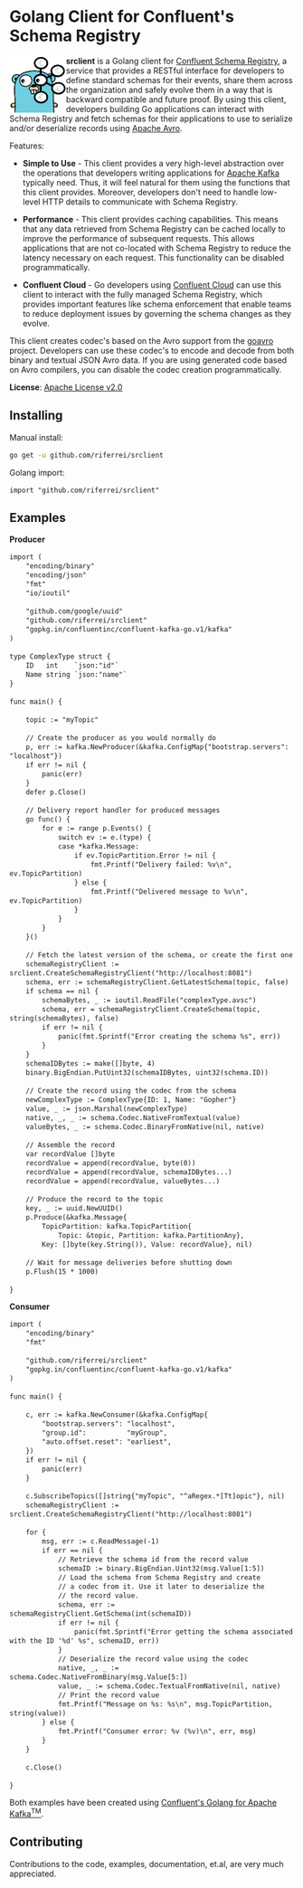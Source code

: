 Golang Client for Confluent's Schema Registry
=====================================================

<img align="left" width="100" height="100" src="images/Gopher_Confluent_Logo.png">

**srclient** is a Golang client for [Confluent Schema Registry](https://www.confluent.io/confluent-schema-registry/), a service that provides a RESTful interface for developers to define standard schemas for their events, share them across the organization and safely evolve them in a way that is backward compatible and future proof. By using this client, developers building Go applications can interact with Schema Registry and fetch schemas for their applications to use to serialize and/or deserialize records using [Apache Avro](https://avro.apache.org/).

Features:

- **Simple to Use** - This client provides a very high-level abstraction over the operations that developers writing applications for [Apache Kafka](https://kafka.apache.org/) typically need. Thus, it will feel natural for them using the functions that this client provides. Moreover, developers don't need to handle low-level HTTP details to communicate with Schema Registry.

- **Performance** - This client provides caching capabilities. This means that any data retrieved from Schema Registry can be cached locally to improve the performance of subsequent requests. This allows applications that are not co-located with Schema Registry to reduce the latency necessary on each request. This functionality can be disabled programmatically.

- **Confluent Cloud** - Go developers using [Confluent Cloud](https://www.confluent.io/confluent-cloud/) can use this client to interact with the fully managed Schema Registry, which provides important features like schema enforcement that enable teams to reduce deployment issues by governing the schema changes as they evolve.

This client creates codec's based on the Avro support from the [goavro](https://github.com/linkedin/goavro) project. Developers can use these codec's to encode and decode from both binary and textual JSON Avro data. If you are using generated code based on Avro compilers, you can disable the codec creation programmatically.

**License**: [Apache License v2.0](http://www.apache.org/licenses/LICENSE-2.0)

Installing
-------------------

Manual install:
```bash
go get -u github.com/riferrei/srclient
```

Golang import:
```golang
import "github.com/riferrei/srclient"
```

Examples
-------------------

**Producer**

```golang
import (
	"encoding/binary"
	"encoding/json"
	"fmt"
	"io/ioutil"

	"github.com/google/uuid"
	"github.com/riferrei/srclient"
	"gopkg.in/confluentinc/confluent-kafka-go.v1/kafka"
)

type ComplexType struct {
	ID   int    `json:"id"`
	Name string `json:"name"`
}

func main() {

	topic := "myTopic"

	// Create the producer as you would normally do
	p, err := kafka.NewProducer(&kafka.ConfigMap{"bootstrap.servers": "localhost"})
	if err != nil {
		panic(err)
	}
	defer p.Close()

	// Delivery report handler for produced messages
	go func() {
		for e := range p.Events() {
			switch ev := e.(type) {
			case *kafka.Message:
				if ev.TopicPartition.Error != nil {
					fmt.Printf("Delivery failed: %v\n", ev.TopicPartition)
				} else {
					fmt.Printf("Delivered message to %v\n", ev.TopicPartition)
				}
			}
		}
	}()

	// Fetch the latest version of the schema, or create the first one
	schemaRegistryClient := srclient.CreateSchemaRegistryClient("http://localhost:8081")
	schema, err := schemaRegistryClient.GetLatestSchema(topic, false)
	if schema == nil {
		schemaBytes, _ := ioutil.ReadFile("complexType.avsc")
		schema, err = schemaRegistryClient.CreateSchema(topic, string(schemaBytes), false)
		if err != nil {
			panic(fmt.Sprintf("Error creating the schema %s", err))
		}
	}
	schemaIDBytes := make([]byte, 4)
	binary.BigEndian.PutUint32(schemaIDBytes, uint32(schema.ID))

	// Create the record using the codec from the schema
	newComplexType := ComplexType{ID: 1, Name: "Gopher"}
	value, _ := json.Marshal(newComplexType)
	native, _, _ := schema.Codec.NativeFromTextual(value)
	valueBytes, _ := schema.Codec.BinaryFromNative(nil, native)

	// Assemble the record
	var recordValue []byte
	recordValue = append(recordValue, byte(0))
	recordValue = append(recordValue, schemaIDBytes...)
	recordValue = append(recordValue, valueBytes...)

	// Produce the record to the topic
	key, _ := uuid.NewUUID()
	p.Produce(&kafka.Message{
		TopicPartition: kafka.TopicPartition{
			Topic: &topic, Partition: kafka.PartitionAny},
		Key: []byte(key.String()), Value: recordValue}, nil)

	// Wait for message deliveries before shutting down
	p.Flush(15 * 1000)

}
```

**Consumer**

```golang
import (
	"encoding/binary"
	"fmt"

	"github.com/riferrei/srclient"
	"gopkg.in/confluentinc/confluent-kafka-go.v1/kafka"
)

func main() {

	c, err := kafka.NewConsumer(&kafka.ConfigMap{
		"bootstrap.servers": "localhost",
		"group.id":          "myGroup",
		"auto.offset.reset": "earliest",
	})
	if err != nil {
		panic(err)
	}

	c.SubscribeTopics([]string{"myTopic", "^aRegex.*[Tt]opic"}, nil)
	schemaRegistryClient := srclient.CreateSchemaRegistryClient("http://localhost:8081")

	for {
		msg, err := c.ReadMessage(-1)
		if err == nil {
			// Retrieve the schema id from the record value
			schemaID := binary.BigEndian.Uint32(msg.Value[1:5])
			// Load the schema from Schema Registry and create
			// a codec from it. Use it later to deserialize the
			// the record value.
			schema, err := schemaRegistryClient.GetSchema(int(schemaID))
			if err != nil {
				panic(fmt.Sprintf("Error getting the schema associated with the ID '%d' %s", schemaID, err))
			}
			// Deserialize the record value using the codec
			native, _, _ := schema.Codec.NativeFromBinary(msg.Value[5:])
			value, _ := schema.Codec.TextualFromNative(nil, native)
			// Print the record value
			fmt.Printf("Message on %s: %s\n", msg.TopicPartition, string(value))
		} else {
			fmt.Printf("Consumer error: %v (%v)\n", err, msg)
		}
	}

	c.Close()
	
}
```

Both examples have been created using [Confluent's Golang for Apache Kafka<sup>TM</sup>](https://github.com/confluentinc/confluent-kafka-go).

Contributing
------------
Contributions to the code, examples, documentation, et.al, are very much appreciated.